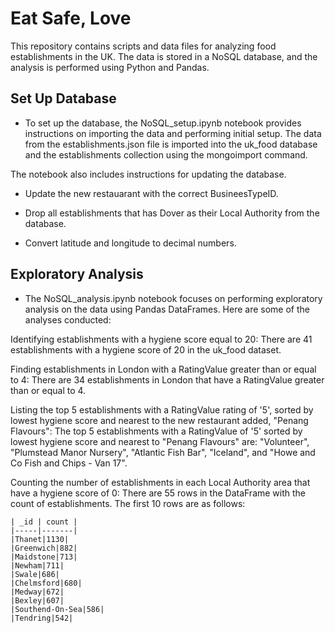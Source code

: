 # Eat Safe, Love
This repository contains scripts and data files for analyzing food establishments in the UK. The data is stored in a NoSQL database, and the analysis is performed using Python and Pandas.

## Set Up Database
* To set up the database, the NoSQL_setup.ipynb notebook provides instructions on importing the data and performing initial setup. The data from the establishments.json file is imported into the uk_food database and the establishments collection using the mongoimport command.

The notebook also includes instructions for updating the database. 
    
* Update the new restauarant with the correct BusineesTypeID. 

    
* Drop all establishments that has Dover as their Local Authority from the database. 

    
* Convert latitude and longitude to decimal numbers.

    
## Exploratory Analysis
* The NoSQL_analysis.ipynb notebook focuses on performing exploratory analysis on the data using Pandas DataFrames. Here are some of the analyses conducted:

Identifying establishments with a hygiene score equal to 20:
There are 41 establishments with a hygiene score of 20 in the uk_food dataset.

Finding establishments in London with a RatingValue greater than or equal to 4:
There are 34 establishments in London that have a RatingValue greater than or equal to 4.

Listing the top 5 establishments with a RatingValue rating of '5', sorted by lowest hygiene score and nearest to the new restaurant added, "Penang Flavours":
The top 5 establishments with a RatingValue of '5' sorted by lowest hygiene score and nearest to "Penang Flavours" are: "Volunteer", "Plumstead Manor Nursery", "Atlantic Fish Bar", "Iceland", and "Howe and Co Fish and Chips - Van 17".

Counting the number of establishments in each Local Authority area that have a hygiene score of 0:
There are 55 rows in the DataFrame with the count of establishments. The first 10 rows are as follows:

    | _id | count |
    |-----|-------|
    |Thanet|1130|
    |Greenwich|882|
    |Maidstone|713|
    |Newham|711|
    |Swale|686|
    |Chelmsford|680|
    |Medway|672|
    |Bexley|607|
    |Southend-On-Sea|586|
    |Tendring|542|

